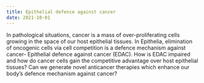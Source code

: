 ```yaml
---
title: Epithelial defence against cancer 
date: 2021-10-01
---
```




<!--more-->
In pathological situations, cancer is a mass of over-proliferating cells growing in the space of our host epithelial tissues. In Epithelia, elimination of oncogenic cells via cell competition is a defence mechanism against cancer- Epithelial defence against cancer (EDAC). How is EDAC impaired and how do cancer cells gain the competitive advantage over host epithelial tissues? Can we generate novel anticancer therapies which enhance our body’s defence mechanism against cancer?
